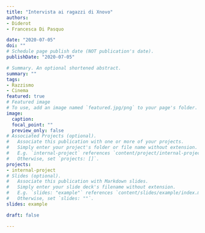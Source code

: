 ```yaml
---
title: "Intervista ai ragazzi di Xnovo"
authors:
- Diderot
- Francesca Di Pasquo

date: "2020-07-05"
doi: ""
# Schedule page publish date (NOT publication's date).
publishDate: "2020-07-05"

# Summary. An optional shortened abstract.
summary: ""
tags:
- Razzismo
- Cinema
featured: true
# Featured image
# To use, add an image named `featured.jpg/png` to your page's folder.
image:
  caption:
  focal_point: ""
  preview_only: false
# Associated Projects (optional).
#   Associate this publication with one or more of your projects.
#   Simply enter your project's folder or file name without extension.
#   E.g. `internal-project` references `content/project/internal-project/index.md`.
#   Otherwise, set `projects: []`.
projects:
- internal-project
# Slides (optional).
#   Associate this publication with Markdown slides.
#   Simply enter your slide deck's filename without extension.
#   E.g. `slides: "example"` references `content/slides/example/index.md`.
#   Otherwise, set `slides: ""`.
slides: example

draft: false

---
```


